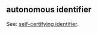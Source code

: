 ## autonomous identifier

<p class="c8"><span>See</span><span>: </span><span class="c2"><a class="c3" href="#h.hub48c59i8wj">self-certifying identifier</a></span><span>.</span></p>

